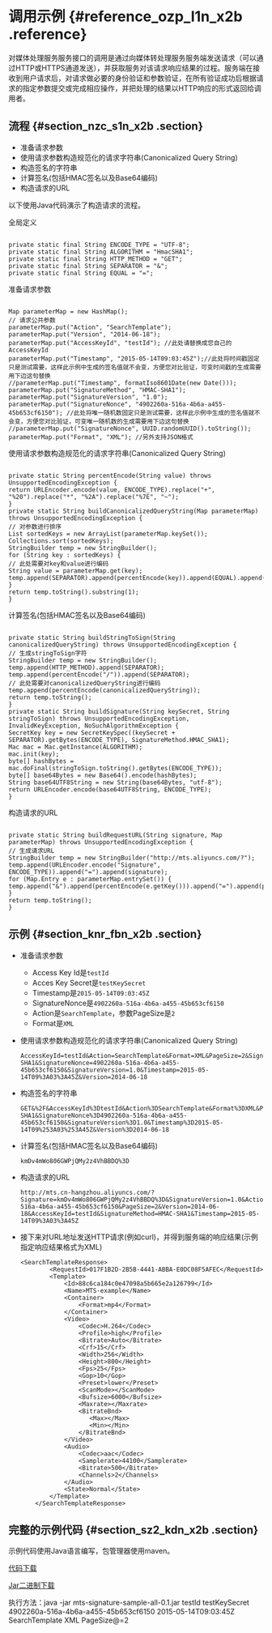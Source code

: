 # 调用示例 {#reference_ozp_l1n_x2b .reference}

对媒体处理服务服务接口的调用是通过向媒体转处理服务服务端发送请求（可以通过HTTP或HTTPS通道发送），并获取服务对该请求响应结果的过程。服务端在接收到用户请求后，对请求做必要的身份验证和参数验证，在所有验证成功后根据请求的指定参数提交或完成相应操作，并把处理的结果以HTTP响应的形式返回给调用者。

## 流程 {#section_nzc_s1n_x2b .section}

-   准备请求参数
-   使用请求参数构造规范化的请求字符串\(Canonicalized Query String\)
-   构造签名的字符串
-   计算签名\(包括HMAC签名以及Base64编码\)
-   构造请求的URL

以下使用Java代码演示了构造请求的流程。

全局定义

```

private static final String ENCODE_TYPE = "UTF-8";
private static final String ALGORITHM = "HmacSHA1";
private static final String HTTP_METHOD = "GET";
private static final String SEPARATOR = "&";
private static final String EQUAL = "=";
```

准备请求参数

```

Map parameterMap = new HashMap();
// 请求公共参数
parameterMap.put("Action", "SearchTemplate");
parameterMap.put("Version", "2014-06-18");
parameterMap.put("AccessKeyId", "testId"); //此处请替换成您自己的AccessKeyId
parameterMap.put("Timestamp", "2015-05-14T09:03:45Z");//此处将时间戳固定只是测试需要，这样此示例中生成的签名值就不会变，方便您对比验证，可变时间戳的生成需要用下边这句替换
//parameterMap.put("Timestamp", formatIso8601Date(new Date())); 
parameterMap.put("SignatureMethod", "HMAC-SHA1");
parameterMap.put("SignatureVersion", "1.0");
parameterMap.put("SignatureNonce", "4902260a-516a-4b6a-a455-45b653cf6150"); //此处将唯一随机数固定只是测试需要，这样此示例中生成的签名值就不会变，方便您对比验证，可变唯一随机数的生成需要用下边这句替换
//parameterMap.put("SignatureNonce", UUID.randomUUID().toString());
parameterMap.put("Format", "XML"); //另外支持JSON格式
```

使用请求参数构造规范化的请求字符串\(Canonicalized Query String\)

```

private static String percentEncode(String value) throws UnsupportedEncodingException {
return URLEncoder.encode(value, ENCODE_TYPE).replace("+", "%20").replace("*", "%2A").replace("%7E", "~");
}
private static String buildCanonicalizedQueryString(Map parameterMap) throws UnsupportedEncodingException {
// 对参数进行排序
List sortedKeys = new ArrayList(parameterMap.keySet());
Collections.sort(sortedKeys);
StringBuilder temp = new StringBuilder();
for (String key : sortedKeys) {
// 此处需要对key和value进行编码
String value = parameterMap.get(key);
temp.append(SEPARATOR).append(percentEncode(key)).append(EQUAL).append(percentEncode(value));
}
return temp.toString().substring(1);
}
```

计算签名\(包括HMAC签名以及Base64编码\)

```

private static String buildStringToSign(String canonicalizedQueryString) throws UnsupportedEncodingException {
// 生成stringToSign字符
StringBuilder temp = new StringBuilder();
temp.append(HTTP_METHOD).append(SEPARATOR);
temp.append(percentEncode("/")).append(SEPARATOR);
// 此处需要对canonicalizedQueryString进行编码
temp.append(percentEncode(canonicalizedQueryString));
return temp.toString();
}
private static String buildSignature(String keySecret, String stringToSign) throws UnsupportedEncodingException, InvalidKeyException, NoSuchAlgorithmException {
SecretKey key = new SecretKeySpec((keySecret + SEPARATOR).getBytes(ENCODE_TYPE), SignatureMethod.HMAC_SHA1);
Mac mac = Mac.getInstance(ALGORITHM);
mac.init(key);
byte[] hashBytes = mac.doFinal(stringToSign.toString().getBytes(ENCODE_TYPE));
byte[] base64Bytes = new Base64().encode(hashBytes);
String base64UTF8String = new String(base64Bytes, "utf-8");
return URLEncoder.encode(base64UTF8String, ENCODE_TYPE);
}
```

构造请求的URL

```

private static String buildRequestURL(String signature, Map parameterMap) throws UnsupportedEncodingException {
// 生成请求URL
StringBuilder temp = new StringBuilder("http://mts.aliyuncs.com/?");
temp.append(URLEncoder.encode("Signature", ENCODE_TYPE)).append("=").append(signature);
for (Map.Entry e : parameterMap.entrySet()) {
temp.append("&").append(percentEncode(e.getKey())).append("=").append(percentEncode(e.getValue()));
}
return temp.toString();
}
```

## 示例 {#section_knr_fbn_x2b .section}

-   准备请求参数
    -   Access Key Id是`testId`
    -   Acces Key Secret是`testKeySecret`
    -   Timestamp是`2015-05-14T09:03:45Z`
    -   SignatureNonce是`4902260a-516a-4b6a-a455-45b653cf6150`
    -   Action是`SearchTemplate`，参数PageSize是`2`
    -   Format是`XML`
-   使用请求参数构造规范化的请求字符串\(Canonicalized Query String\)

    ```
    AccessKeyId=testId&Action=SearchTemplate&Format=XML&PageSize=2&SignatureMethod=HMAC-SHA1&SignatureNonce=4902260a-516a-4b6a-a455-45b653cf6150&SignatureVersion=1.0&Timestamp=2015-05-14T09%3A03%3A45Z&Version=2014-06-18
    ```

-   构造签名的字符串

    ```
    GET&%2F&AccessKeyId%3DtestId&Action%3DSearchTemplate&Format%3DXML&PageSize%3D2&SignatureMethod%3DHMAC-SHA1&SignatureNonce%3D4902260a-516a-4b6a-a455-45b653cf6150&SignatureVersion%3D1.0&Timestamp%3D2015-05-14T09%253A03%253A45Z&Version%3D2014-06-18
    ```

-   计算签名\(包括HMAC签名以及Base64编码\)

    ```
    kmDv4mWo806GWPjQMy2z4VhBBDQ%3D
    ```

-   构造请求的URL

    ```
    http://mts.cn-hangzhou.aliyuncs.com/?Signature=kmDv4mWo806GWPjQMy2z4VhBBDQ%3D&SignatureVersion=1.0&Action=SearchTemplate&Format=XML&SignatureNonce=4902260a-516a-4b6a-a455-45b653cf6150&PageSize=2&Version=2014-06-18&AccessKeyId=testId&SignatureMethod=HMAC-SHA1&Timestamp=2015-05-14T09%3A03%3A45Z
    ```

-   接下来对URL地址发送HTTP请求\(例如curl\)，并得到服务端的响应结果\(示例指定响应结果格式为XML\)

    ```
    <SearchTemplateResponse>
            <RequestId>017F1B2D-2B5B-4441-ABBA-E0DC08F5AFEC</RequestId>
            <Template>
                <Id>88c6ca184c0e47098a5b665e2a126799</Id>
                <Name>MTS-example</Name>
                <Container>
                    <Format>mp4</Format>
                </Container>
                <Video>
                    <Codec>H.264</Codec>
                    <Profile>high</Profile>
                    <Bitrate>Auto</Bitrate>
                    <Crf>15</Crf>
                    <Width>256</Width>
                    <Height>800</Height>
                    <Fps>25</Fps>
                    <Gop>10</Gop>
                    <Preset>lower</Preset>
                    <ScanMode></ScanMode>
                    <Bufsize>6000</Bufsize>
                    <Maxrate></Maxrate>
                    <BitrateBnd>
                       <Max></Max>
                       <Min></Min>
                    </BitrateBnd>
                </Video>
                <Audio>
                    <Codec>aac</Codec>
                    <Samplerate>44100</Samplerate>
                    <Bitrate>500</Bitrate>
                    <Channels>2</Channels>
                </Audio>
                <State>Normal</State>
            </Template>
        </SearchTemplateResponse>
    ```


## 完整的示例代码 {#section_sz2_kdn_x2b .section}

示例代码使用Java语言编写，包管理器使用maven。

[代码下载](http://outline.oss-cn-hangzhou.aliyuncs.com/doc/mts/demo/mts-signature-sample-source-0.1.zip)

[Jar二进制下载](http://outline.oss-cn-hangzhou.aliyuncs.com/doc/mts/demo/mts-signature-sample-all-0.1.jar)

执行方法：java -jar mts-signature-sample-all-0.1.jar testId testKeySecret 4902260a-516a-4b6a-a455-45b653cf6150 2015-05-14T09:03:45Z SearchTemplate XML PageSize@=2

